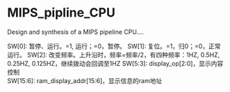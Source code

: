 # MIPS_pipline_CPU
Design and synthesis of a MIPS pipeline CPU....

SW[0]: 暂停、运行。=1, 运行；=0，暂停。 
SW[1]: 复位。=1，归0；=0，正常运行。 
SW[2]: 改变频率。上升沿时，频率=频率/2，有四种频率：1HZ, 0.5HZ, 0.25HZ, 0.125HZ，继续拨动会回调至1HZ 
SW[5:3]: display_op[2:0]，显示内容控制  
SW[15:6]: ram_display_addr[15:6]，显示信息的ram地址  

